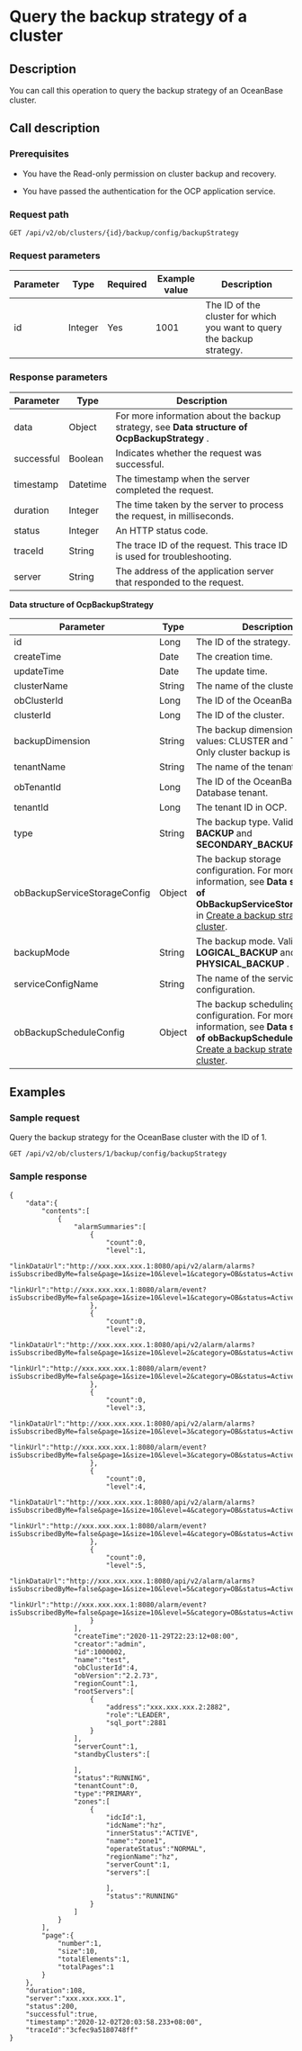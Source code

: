 Query the backup strategy of a cluster
===========================================================

Description
--------------------------------

You can call this operation to query the backup strategy of an OceanBase cluster.

Call description
-------------------------------------

### Prerequisites

* You have the Read-only permission on cluster backup and recovery.

* You have passed the authentication for the OCP application service.

### Request path

`GET /api/v2/ob/clusters/{id}/backup/config/backupStrategy`

### Request parameters

| Parameter |  Type   | Required | Example value |                              Description                               |
|-----------|---------|----------|---------------|------------------------------------------------------------------------|
| id        | Integer | Yes      | 1001          | The ID of the cluster for which you want to query the backup strategy. |

### Response parameters

| Parameter  |   Type   |                                                  Description                                                  |
|------------|----------|---------------------------------------------------------------------------------------------------------------|
| data       | Object   | For more information about the backup strategy, see **Data structure of OcpBackupStrategy** . |
| successful | Boolean  | Indicates whether the request was successful.                                                                 |
| timestamp  | Datetime | The timestamp when the server completed the request.                                                          |
| duration   | Integer  | The time taken by the server to process the request, in milliseconds.                                         |
| status     | Integer  | An HTTP status code.                                                                                          |
| traceId    | String   | The trace ID of the request. This trace ID is used for troubleshooting.                                       |
| server     | String   | The address of the application server that responded to the request.                                          |

**Data structure of OcpBackupStrategy**

|            Parameter            |  Type  |                                                                                               Description                                                                                                |
|---------------------------------|--------|----------------------------------------------------------------------------------------------------------------------------------------------------------------------------------------------------------|
| id                              | Long   | The ID of the strategy.                                                                                                                                                                                  |
| createTime                      | Date   | The creation time.                                                                                                                                                                                       |
| updateTime                      | Date   | The update time.                                                                                                                                                                                         |
| clusterName                     | String | The name of the cluster.                                                                                                                                                                                 |
| obClusterId                     | Long   | The ID of the OceanBase cluster.                                                                                                                                                                         |
| clusterId                       | Long   | The ID of the cluster.                                                                                                                                                                                   |
| backupDimension | String | The backup dimension. Valid values: CLUSTER and TENANT. Only cluster backup is supported.                                                                                                                |
| tenantName                      | String | The name of the tenant.                                                                                                                                                                                  |
| obTenantId                      | Long   | The ID of the OceanBase Database tenant.                                                                                                                                                                 |
| tenantId                        | Long   | The tenant ID in OCP.                                                                                                                                                                                    |
| type                            | String | The backup type. Valid values: **BACKUP** and **SECONDARY_BACKUP** .                                                                                                                                     |
| obBackupServiceStorageConfig    | Object | The backup storage configuration. For more information, see **Data structure of ObBackupServiceStorageConfig** in [Create a backup strategy for a cluster](../15.backup-and-restoration-3/2.create-a-backup-policy-for-the-cluster-1.md). |
| backupMode      | String | The backup mode. Valid values: **LOGICAL_BACKUP** and **PHYSICAL_BACKUP** .                                                                                                                              |
| serviceConfigName               | String | The name of the service configuration.                                                                                                                                                                   |
| obBackupScheduleConfig          | Object | The backup scheduling configuration. For more information, see **Data structure of obBackupScheduleConfig** in [Create a backup strategy for a cluster](../15.backup-and-restoration-3/2.create-a-backup-policy-for-the-cluster-1.md).    |

Examples
-----------------------------

### Sample request

Query the backup strategy for the OceanBase cluster with the ID of 1.

`GET /api/v2/ob/clusters/1/backup/config/backupStrategy`

### Sample response

```shell
{
    "data":{
        "contents":[
            {
                "alarmSummaries":[
                    {
                        "count":0,
                        "level":1,
                        "linkDataUrl":"http://xxx.xxx.xxx.1:8080/api/v2/alarm/alarms?isSubscribedByMe=false&page=1&size=10&level=1&category=OB&status=Active&obCluster=test",
                        "linkUrl":"http://xxx.xxx.xxx.1:8080/alarm/event?isSubscribedByMe=false&page=1&size=10&level=1&category=OB&status=Active&obCluster=test"
                    },
                    {
                        "count":0,
                        "level":2,
                        "linkDataUrl":"http://xxx.xxx.xxx.1:8080/api/v2/alarm/alarms?isSubscribedByMe=false&page=1&size=10&level=2&category=OB&status=Active&obCluster=test",
                        "linkUrl":"http://xxx.xxx.xxx.1:8080/alarm/event?isSubscribedByMe=false&page=1&size=10&level=2&category=OB&status=Active&obCluster=test"
                    },
                    {
                        "count":0,
                        "level":3,
                        "linkDataUrl":"http://xxx.xxx.xxx.1:8080/api/v2/alarm/alarms?isSubscribedByMe=false&page=1&size=10&level=3&category=OB&status=Active&obCluster=test",
                        "linkUrl":"http://xxx.xxx.xxx.1:8080/alarm/event?isSubscribedByMe=false&page=1&size=10&level=3&category=OB&status=Active&obCluster=test"
                    },
                    {
                        "count":0,
                        "level":4,
                        "linkDataUrl":"http://xxx.xxx.xxx.1:8080/api/v2/alarm/alarms?isSubscribedByMe=false&page=1&size=10&level=4&category=OB&status=Active&obCluster=test",
                        "linkUrl":"http://xxx.xxx.xxx.1:8080/alarm/event?isSubscribedByMe=false&page=1&size=10&level=4&category=OB&status=Active&obCluster=test"
                    },
                    {
                        "count":0,
                        "level":5,
                        "linkDataUrl":"http://xxx.xxx.xxx.1:8080/api/v2/alarm/alarms?isSubscribedByMe=false&page=1&size=10&level=5&category=OB&status=Active&obCluster=test",
                        "linkUrl":"http://xxx.xxx.xxx.1:8080/alarm/event?isSubscribedByMe=false&page=1&size=10&level=5&category=OB&status=Active&obCluster=test"
                    }
                ],
                "createTime":"2020-11-29T22:23:12+08:00",
                "creator":"admin",
                "id":1000002,
                "name":"test",
                "obClusterId":4,
                "obVersion":"2.2.73",
                "regionCount":1,
                "rootServers":[
                    {
                        "address":"xxx.xxx.xxx.2:2882",
                        "role":"LEADER",
                        "sql_port":2881
                    }
                ],
                "serverCount":1,
                "standbyClusters":[

                ],
                "status":"RUNNING",
                "tenantCount":0,
                "type":"PRIMARY",
                "zones":[
                    {
                        "idcId":1,
                        "idcName":"hz",
                        "innerStatus":"ACTIVE",
                        "name":"zone1",
                        "operateStatus":"NORMAL",
                        "regionName":"hz",
                        "serverCount":1,
                        "servers":[

                        ],
                        "status":"RUNNING"
                    }
                ]
            }
        ],
        "page":{
            "number":1,
            "size":10,
            "totalElements":1,
            "totalPages":1
        }
    },
    "duration":108,
    "server":"xxx.xxx.xxx.1",
    "status":200,
    "successful":true,
    "timestamp":"2020-12-02T20:03:58.233+08:00",
    "traceId":"3cfec9a5180748ff"
}
```
